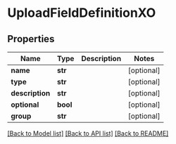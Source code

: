 # UploadFieldDefinitionXO

## Properties

| Name            | Type     | Description | Notes      |
| --------------- | -------- | ----------- | ---------- |
| **name**        | **str**  |             | [optional] |
| **type**        | **str**  |             | [optional] |
| **description** | **str**  |             | [optional] |
| **optional**    | **bool** |             | [optional] |
| **group**       | **str**  |             | [optional] |

[[Back to Model list]](../README.md#documentation-for-models) [[Back to API list]](../README.md#documentation-for-api-endpoints) [[Back to README]](../README.md)
